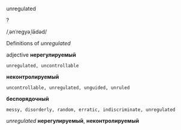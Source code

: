 unregulated

?

/ˌənˈreɡyəˌlādəd/

Definitions of _unregulated_

adjective
**нерегулируемый**

    unregulated, uncontrollable
**неконтролируемый**

    uncontrollable, unregulated, unguided, unruled
**беспорядочный**

    messy, disorderly, random, erratic, indiscriminate, unregulated

_unregulated_
**нерегулируемый**, **неконтролируемый**